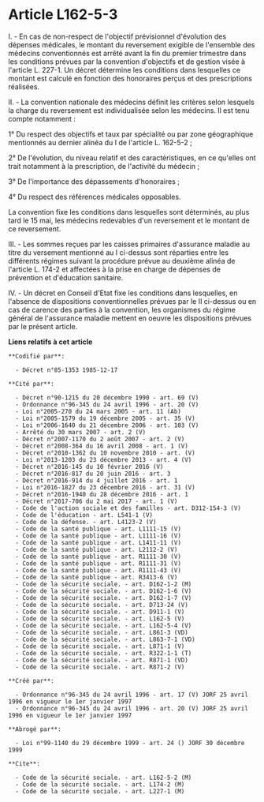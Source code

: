 # Article L162-5-3

I. - En cas de non-respect de l'objectif prévisionnel d'évolution des dépenses médicales, le montant du reversement exigible
de l'ensemble des médecins conventionnés est arrêté avant la fin du premier trimestre dans les conditions prévues par la
convention d'objectifs et de gestion visée à l'article L. 227-1. Un décret détermine les conditions dans lesquelles ce
montant est calculé en fonction des honoraires perçus et des prescriptions réalisées.

II. - La convention nationale des médecins définit les critères selon lesquels la charge du reversement est individualisée
selon les médecins. Il est tenu compte notamment :

1° Du respect des objectifs et taux par spécialité ou par zone géographique mentionnés au dernier alinéa du I de l'article L.
162-5-2 ;

2° De l'évolution, du niveau relatif et des caractéristiques, en ce qu'elles ont trait notamment à la prescription, de
l'activité du médecin ;

3° De l'importance des dépassements d'honoraires ;

4° Du respect des références médicales opposables.

La convention fixe les conditions dans lesquelles sont déterminés, au plus tard le 15 mai, les médecins redevables d'un
reversement et le montant de ce reversement.

III. - Les sommes reçues par les caisses primaires d'assurance maladie au titre du versement mentionné au I ci-dessus sont
réparties entre les différents régimes suivant la procédure prévue au deuxième alinéa de l'article L. 174-2 et affectées à la
prise en charge de dépenses de prévention et d'éducation sanitaire.

IV. - Un décret en Conseil d'Etat fixe les conditions dans lesquelles, en l'absence de dispositions conventionnelles prévues
par le II ci-dessus ou en cas de carence des parties à la convention, les organismes du régime général de l'assurance maladie
mettent en oeuvre les dispositions prévues par le présent article.

**Liens relatifs à cet article**

	**Codifié par**:

	  - Décret n°85-1353 1985-12-17

	**Cité par**:

	  - Décret n°90-1215 du 20 décembre 1990 - art. 69 (V)
	  - Ordonnance n°96-345 du 24 avril 1996 - art. 20 (V)
	  - Loi n°2005-270 du 24 mars 2005 - art. 11 (Ab)
	  - Loi n°2005-1579 du 19 décembre 2005 - art. 35 (V)
	  - Loi n°2006-1640 du 21 décembre 2006 - art. 103 (V)
	  - Arrêté du 30 mars 2007 - art. 2 (V)
	  - Décret n°2007-1170 du 2 août 2007 - art. 2 (V)
	  - Décret n°2008-364 du 16 avril 2008 - art. 1 (V)
	  - Décret n°2010-1362 du 10 novembre 2010 - art. (V)
	  - Loi n°2013-1203 du 23 décembre 2013 - art. 4 (V)
	  - Décret n°2016-145 du 10 février 2016 (V)
	  - Décret n°2016-817 du 20 juin 2016 - art. 3
	  - Décret n°2016-914 du 4 juillet 2016 - art. 1
	  - Loi n°2016-1827 du 23 décembre 2016 - art. 31 (V)
	  - Décret n°2016-1940 du 28 décembre 2016 - art. 1
	  - Décret n°2017-706 du 2 mai 2017 - art. 1 (V)
	  - Code de l'action sociale et des familles - art. D312-154-3 (V)
	  - Code de l'éducation - art. L541-1 (V)
	  - Code de la défense. - art. L4123-2 (V)
	  - Code de la santé publique - art. L1111-15 (V)
	  - Code de la santé publique - art. L1111-16 (V)
	  - Code de la santé publique - art. L1411-11 (V)
	  - Code de la santé publique - art. L2112-2 (V)
	  - Code de la santé publique - art. R1111-30 (V)
	  - Code de la santé publique - art. R1111-31 (V)
	  - Code de la santé publique - art. R1111-43 (V)
	  - Code de la santé publique - art. R3413-6 (V)
	  - Code de la sécurité sociale. - art. D162-1-2 (M)
	  - Code de la sécurité sociale. - art. D162-1-6 (V)
	  - Code de la sécurité sociale. - art. D162-1-7 (V)
	  - Code de la sécurité sociale. - art. D713-24 (V)
	  - Code de la sécurité sociale. - art. D911-1 (V)
	  - Code de la sécurité sociale. - art. L162-5 (V)
	  - Code de la sécurité sociale. - art. L162-5-4 (V)
	  - Code de la sécurité sociale. - art. L861-3 (VD)
	  - Code de la sécurité sociale. - art. L863-7-1 (VD)
	  - Code de la sécurité sociale. - art. L871-1 (V)
	  - Code de la sécurité sociale. - art. R322-1-1 (T)
	  - Code de la sécurité sociale. - art. R871-1 (VD)
	  - Code de la sécurité sociale. - art. R871-2 (V)

	**Créé par**:

	  - Ordonnance n°96-345 du 24 avril 1996 - art. 17 (V) JORF 25 avril 1996 en vigueur le 1er janvier 1997
	  - Ordonnance n°96-345 du 24 avril 1996 - art. 20 (V) JORF 25 avril 1996 en vigueur le 1er janvier 1997

	**Abrogé par**:

	  - Loi n°99-1140 du 29 décembre 1999 - art. 24 () JORF 30 décembre 1999

	**Cite**:

	  - Code de la sécurité sociale. - art. L162-5-2 (M)
	  - Code de la sécurité sociale. - art. L174-2 (M)
	  - Code de la sécurité sociale. - art. L227-1 (M)
